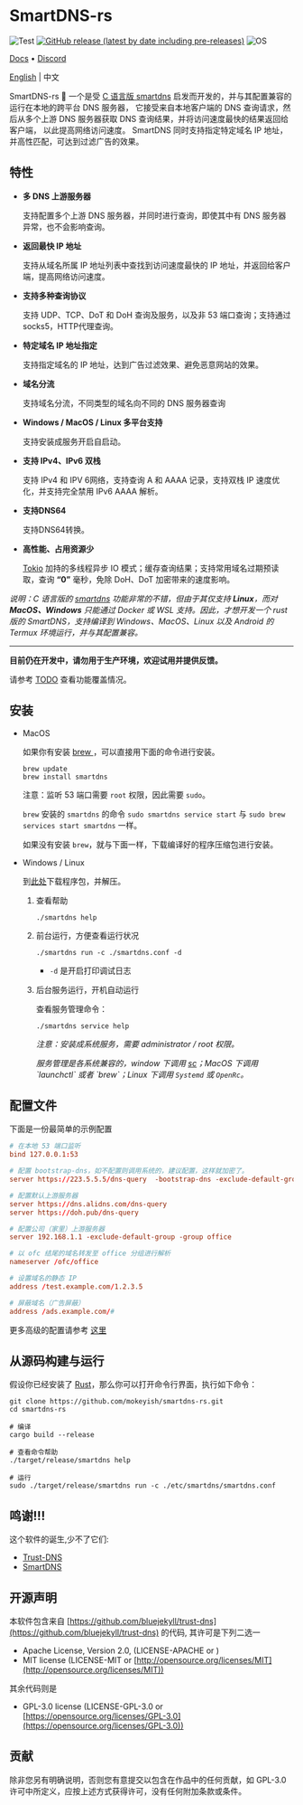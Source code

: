 # SmartDNS-rs

![Test](https://github.com/mokeyish/smartdns-rs/actions/workflows/test.yml/badge.svg?branch=main)
[![GitHub release (latest by date including pre-releases)](https://img.shields.io/github/v/release/mokeyish/smartdns-rs?display_name=tag&include_prereleases)](https://github.com/mokeyish/smartdns-rs/releases)
![OS](https://img.shields.io/badge/os-Windows%20%7C%20MacOS%20%7C%20Linux-blue)

[Docs](https://pymumu.github.io/smartdns/) • [Discord](https://discord.gg/SDhQSA72)

[English](https://github.com/mokeyish/smartdns-rs/blob/main/README.md) | 中文

SmartDNS-rs 🐋 一个是受 [C 语言版 smartdns](https://github.com/pymumu/smartdns)  启发而开发的，并与其配置兼容的运行在本地的跨平台 DNS 服务器，
它接受来自本地客户端的 DNS 查询请求，然后从多个上游 DNS 服务器获取 DNS 查询结果，并将访问速度最快的结果返回给客户端，
以此提高网络访问速度。 SmartDNS 同时支持指定特定域名 IP 地址，并高性匹配，可达到过滤广告的效果。

## 特性

- **多 DNS 上游服务器**

  支持配置多个上游 DNS 服务器，并同时进行查询，即使其中有 DNS 服务器异常，也不会影响查询。

- **返回最快 IP 地址**

  支持从域名所属 IP 地址列表中查找到访问速度最快的 IP 地址，并返回给客户端，提高网络访问速度。

- **支持多种查询协议**

  支持 UDP、TCP、DoT 和 DoH 查询及服务，以及非 53 端口查询；支持通过socks5，HTTP代理查询。

- **特定域名 IP 地址指定**

  支持指定域名的 IP 地址，达到广告过滤效果、避免恶意网站的效果。

- **域名分流**

  支持域名分流，不同类型的域名向不同的 DNS 服务器查询

- **Windows / MacOS / Linux 多平台支持**

  支持安装成服务开启自启动。

- **支持 IPv4、IPv6 双栈**

  支持 IPv4 和 IPV 6网络，支持查询 A 和 AAAA 记录，支持双栈 IP 速度优化，并支持完全禁用 IPv6 AAAA 解析。

- **支持DNS64**

  支持DNS64转换。

- **高性能、占用资源少**

  [Tokio](https://tokio.rs/) 加持的多线程异步 IO 模式；缓存查询结果；支持常用域名过期预读取，查询 **“0”** 毫秒，免除 DoH、DoT 加密带来的速度影响。

*说明：C 语言版的 [smartdns](https://github.com/pymumu/smartdns) 功能非常的不错，但由于其仅支持 **Linux**，而对 **MacOS、Windows** 只能通过 Docker 或 WSL 支持。因此，才想开发一个 rust 版的 SmartDNS，支持编译到 Windows、MacOS、Linux 以及 Android 的 Termux 环境运行，并与其配置兼容。*

---

**目前仍在开发中，请勿用于生产环境，欢迎试用并提供反馈。**

请参考 [TODO](https://github.com/mokeyish/smartdns-rs/blob/main/TODO.md) 查看功能覆盖情况。 



## 安装

- MacOS

  如果你有安装 [brew ](https://brew.sh/) ，可以直接用下面的命令进行安装。

  ```shell
  brew update
  brew install smartdns
  ```

  注意：监听 53 端口需要 `root` 权限，因此需要 `sudo`。

  `brew` 安装的 `smartdns` 的命令 `sudo smartdns service start` 与 `sudo brew services start smartdns` 一样。

  如果没有安装 `brew`，就与下面一样，下载编译好的程序压缩包进行安装。

- Windows / Linux

  到[此处](https://github.com/mokeyish/smartdns-rs/releases)下载程序包，并解压。

  1. 查看帮助

     ```shell
     ./smartdns help
     ```

  2. 前台运行，方便查看运行状况

     ```shell
     ./smartdns run -c ./smartdns.conf -d
     ```

     - `-d` 是开启打印调试日志

  3. 后台服务运行，开机自动运行

     查看服务管理命令：

     ```shell
     ./smartdns service help
     ```
     
     *注意：安装成系统服务，需要 administrator / root 权限。*

     *服务管理是各系统兼容的，window 下调用 [sc](https://learn.microsoft.com/en-us/previous-versions/windows/it-pro/windows-server-2012-r2-and-2012/cc754599(v=ws.11))；MacOS 下调用 `launchctl` 或者 `brew`；Linux 下调用 `Systemd`  或 `OpenRc`。*

## 配置文件

下面是一份最简单的示例配置

```conf
# 在本地 53 端口监听
bind 127.0.0.1:53  

# 配置 bootstrap-dns，如不配置则调用系统的，建议配置，这样就加密了。
server https://223.5.5.5/dns-query  -bootstrap-dns -exclude-default-group

# 配置默认上游服务器
server https://dns.alidns.com/dns-query
server https://doh.pub/dns-query

# 配置公司（家里）上游服务器
server 192.168.1.1 -exclude-default-group -group office

# 以 ofc 结尾的域名转发至 office 分组进行解析
nameserver /ofc/office

# 设置域名的静态 IP
address /test.example.com/1.2.3.5

# 屏蔽域名（广告屏蔽）
address /ads.example.com/#
```



更多高级的配置请参考 [这里](https://github.com/pymumu/smartdns/blob/doc/docs/configuration.md)

## 从源码构建与运行

假设你已经安装了 [Rust](https://www.rust-lang.org/learn/get-started)，那么你可以打开命令行界面，执行如下命令：

```shell
git clone https://github.com/mokeyish/smartdns-rs.git
cd smartdns-rs

# 编译
cargo build --release

# 查看命令帮助
./target/release/smartdns help

# 运行
sudo ./target/release/smartdns run -c ./etc/smartdns/smartdns.conf
```

## 鸣谢!!!

这个软件的诞生,少不了它们:

- [Trust-DNS](https://github.com/bluejekyll/trust-dns)
- [SmartDNS](https://github.com/pymumu/smartdns)

## 开源声明

本软件包含来自 [https://github.com/bluejekyll/trust-dns](https://github.com/bluejekyll/trust-dns) 的代码, 其许可是下列二选一

- Apache License, Version 2.0, (LICENSE-APACHE or [](http://www.apache.org/licenses/LICENSE-2.0))
- MIT license (LICENSE-MIT or [http://opensource.org/licenses/MIT](http://opensource.org/licenses/MIT))

其余代码则是

- GPL-3.0 license (LICENSE-GPL-3.0 or [https://opensource.org/licenses/GPL-3.0](https://opensource.org/licenses/GPL-3.0))

## 贡献

除非您另有明确说明，否则您有意提交以包含在作品中的任何贡献，如 GPL-3.0 许可中所定义，应按上述方式获得许可，没有任何附加条款或条件。
